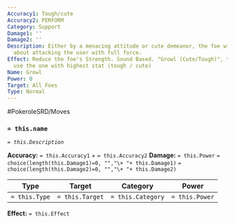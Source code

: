 ```yaml
---
Accuracy1: Tough/cute
Accuracy2: PERFORM
Category: Support
Damage1: ''
Damage2: ''
Description: Either by a menacing attitude or cute demeanor, the foe will be unsure
  about attacking the user with full force.
Effect: Reduce the foe's Strength. Sound Based. "Growl (Cute/Tough)", the user should
  use the one with highest stat (tough / cute)
Name: Growl
Power: 0
Target: All Foes
Type: Normal
---
```


#PokeroleSRD/Moves

### `= this.name` 
*`= this.Description`*

**Accuracy:** `= this.Accuracy1` + `= this.Accuracy2`
**Damage:** `= this.Power` `= choice(length(this.Damage1)=0, "","\+ "+ this.Damage1)` `= choice(length(this.Damage2)=0, "","\+ "+ this.Damage2)`

| Type          | Target          | Category          | Power          |
| ------------- | --------------- | ----------------  | -------------- |
| `= this.Type` | `= this.Target` | `= this.Category` | `= this.Power` | 

**Effect:** `= this.Effect`